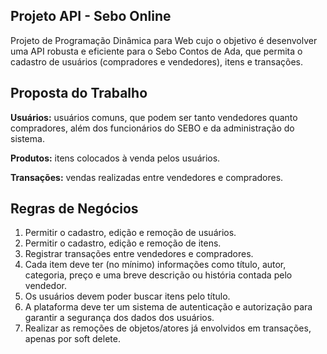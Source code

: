 ## Projeto API - Sebo Online

Projeto de Programação Dinâmica para Web cujo o objetivo é desenvolver uma API robusta e eficiente para o Sebo Contos de Ada, que permita o cadastro de usuários (compradores e vendedores), itens e transações.

## Proposta do Trabalho

**Usuários:** usuários comuns, que podem ser tanto vendedores quanto compradores, além dos funcionários do SEBO e da administração do sistema.
<br/>

**Produtos:** itens colocados à venda pelos usuários.
<br/>

**Transações:** vendas realizadas entre vendedores e compradores.
<br/>

## Regras de Negócios

1) Permitir o cadastro, edição e remoção de usuários.
2) Permitir o cadastro, edição e remoção de itens.
3) Registrar transações entre vendedores e compradores.
4) Cada item deve ter (no mínimo) informações como título, autor, categoria, preço e uma breve descrição ou história contada pelo vendedor.
5) Os usuários devem poder buscar itens pelo título.
6) A plataforma deve ter um sistema de autenticação e autorização para garantir a segurança dos dados dos usuários.
7) Realizar as remoções de objetos/atores já envolvidos em transações, apenas por soft delete.



